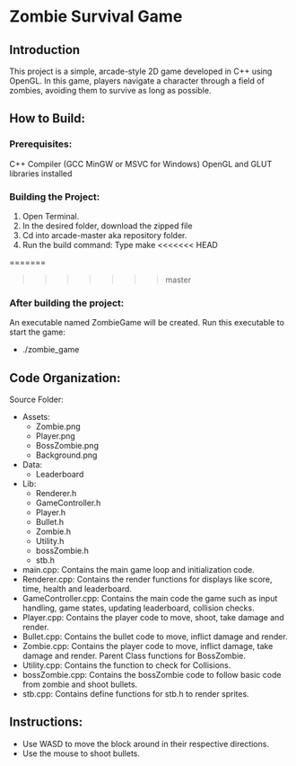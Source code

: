 # Zombie Survival Game

## Introduction
This project is a simple, arcade-style 2D game developed in C++ using OpenGL. In this game, players navigate a character through a field of zombies, avoiding them to survive as long as possible.

## How to Build:

### Prerequisites:
C++ Compiler (GCC MinGW or MSVC for Windows)
OpenGL and GLUT libraries installed

### Building the Project:
1. Open Terminal.
2. In the desired folder, download the zipped file
3. Cd into arcade-master aka repository folder.
4. Run the build command: Type make
<<<<<<< HEAD

=======
      
>>>>>>> master
### After building the project:
An executable named ZombieGame will be created. Run this executable to start the game:
- ./zombie_game

## Code Organization:
Source Folder:
- Assets:
   - Zombie.png
   - Player.png
   - BossZombie.png
   - Background.png
- Data:
   - Leaderboard
- Lib:
   - Renderer.h
   - GameController.h
   - Player.h
   - Bullet.h
   - Zombie.h
   - Utility.h
   - bossZombie.h
   - stb.h      
- main.cpp: Contains the main game loop and initialization code.
- Renderer.cpp: Contains the render functions for displays like score, time, health and leaderboard.
- GameController.cpp: Contains the main code the game such as input handling, game states, updating leaderboard, collision checks.
- Player.cpp: Contains the player code to move, shoot, take damage and render.
- Bullet.cpp: Contains the bullet code to move, inflict damage and render.
- Zombie.cpp: Contains the player code to move, inflict damage, take damage and render. Parent Class functions for BossZombie.
- Utility.cpp: Contains the function to check for Collisions.
- bossZombie.cpp: Contains the bossZombie code to follow basic code from zombie and shoot bullets.
- stb.cpp: Contains define functions for stb.h to render sprites.

## Instructions:
- Use WASD to move the block around in their respective directions.
- Use the mouse to shoot bullets.
